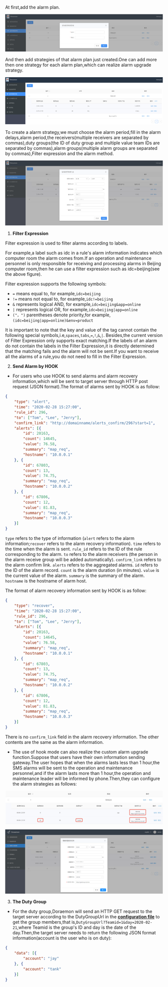 At first,add the alarm plan.

![addStrategies](images/addStrategies.png)

And then add strategies of that alarm plan just created.One can add more then one strategy for each alarm plan,which can realize alarm upgrade strategy.

![receivers](images/receivers.png)

To create a alarm strategy,we must choose the alarm period,fill in the alarm delays,alarm period,the receivers(multiple receivers are separated by commas),duty groups(the ID of duty group and multiple value team IDs are separated by commas),alarm groups(multiple alarm groups are separated by commas),Filter expression and the alarm method.

![receiveredit](images/receiveredit.png)  

1. **Filter Expression**

Filter expression is used to filter alarms according to labels.

For example,a label such as idc in a rule's alarm information indicates which computer room the alarm comes from.If an operation and maintenance personnel is only responsible for receiving and processing alarms in Beijing computer room,then he can use a filter expression such as idc=beijing(see the above figure).

Filter expression supports the following symbols:
- `=` means equal to, for example,`idc=beijing`
- `!=` means not equal to, for example,`idc!=beijing`
- `&` represents logical AND, for example,`idc=beijing&app=online`
- `|` represents logical OR, for example,`idc=beijing|app=online`
- `("，")` parentheses denote priority,for example,`(idc=beijing|app=online)&env=product`  

It is important to note that the key and value of the tag cannot contain the following special symbols,i.e,`spaces`,`tabs`,`=`,`!`,`&`,`|`.
Besides,the current version of Filter Expression only supports exact matching.If the labels of an alarm do not contain the labels in the Filter Expression,it is directly determined that the matching fails and the alarm will not be sent.If you want to receive all the alarms of a rule,you do not need to fill in the Filter Expression.

2. **Send Alarm by HOOK**

- For users who use HOOK to send alarms and alarm recovery information,which will be sent to target server through HTTP post request (JSON format).The format of alarms sent by HOOK is as follow:

```json
{
    "type": "alert",
    "time": "2020-02-28 15:27:00",
    "rule_id": 296,
    "to": ["Tom", "Lee", "Jerry"],
    "confirm_link": "http://domainname/alerts_confirm/296?start=1",
    "alerts": [{
        "id": 20163,
        "count": 14645,
        "value": 76.58,
        "summary": "map_req",
        "hostname": "10.0.0.1"
    }, {
        "id": 67803,
        "count": 13,
        "value": 74.75,
        "summary": "map_req",
        "hostname": "10.0.0.2"
    }, {
        "id": 67806,
        "count": 12,
        "value": 81.83,
        "summary": "map_req",
        "hostname": "10.0.0.3"
    }]
}
```

`type` refers to the type of information (`alert` refers to the alarm information;`recover` refers to the alarm recovery information).
`time` refers to the time when the alarm is sent.
`rule_id` refers to the ID of the rule corresponding to the alarm.
`to` refers to the alarm receivers (the person in the alarm receive group will be added automatically).
`confirm_link` refers to the alarm confirm link.
`alerts` refers to the aggregated alarms.
`id` refers to the ID of the alarm record.
`count` is the alarm duration (in minutes).
`value` is the current value of the alarm.
`summary` is the summary of the alarm.
`hostname` is the hostname of alarm host.

The format of alarm recovery information sent by HOOK is as follow:  

```json
{
    "type": "recover",
    "time": "2020-02-28 15:27:00",
    "rule_id": 296,
    "to": ["Tom", "Lee", "Jerry"],
    "alerts": [{
        "id": 20163,
        "count": 14645,
        "value": 76.58,
        "summary": "map_req",
        "hostname": "10.0.0.1"
    }, {
        "id": 67803,
        "count": 13,
        "value": 74.75,
        "summary": "map_req",
        "hostname": "10.0.0.2"
    }, {
        "id": 67806,
        "count": 12,
        "value": 81.83,
        "summary": "map_req",
        "hostname": "10.0.0.3"
    }]
}
```  

There is no `confirm_link` field in the alarm recovery information.
The other contents are the same as the alarm information.  
             
- The use of hook mode can also realize the custom alarm upgrade function.Suppose that users have their own information sending gateway.The user hopes that when the alarms lasts less than 1 hour,the SMS alarms will be sent to the operation and maintenance personnel,and if the alarm lasts more than 1 hour,the operation and maintenance leader will be informed by phone.Then,they can configure the alarm strategies as follows:

![receiveredit](images/hookupgrade.png)

![addstrategyexample](images/AddStragetyExample.png)

3. **The Duty Group** 

- For the duty group,Doraemon will send an HTTP GET request to the target server according to the DutyGroupUrl in the **[configuration file](ConfigurationItemDescription.md)** to get the group members,that is,`DutyGroupUrl?Teamid=1&day=2020-02-21`,where Teamid is the group's ID and day is the date of the day.Then,the target server needs to return the following JSON format information(account is the user who is on duty):

```json
{
    "data": [{
        "account": "jay"
    }, {
        "account": "tank"
    }]
}
```
